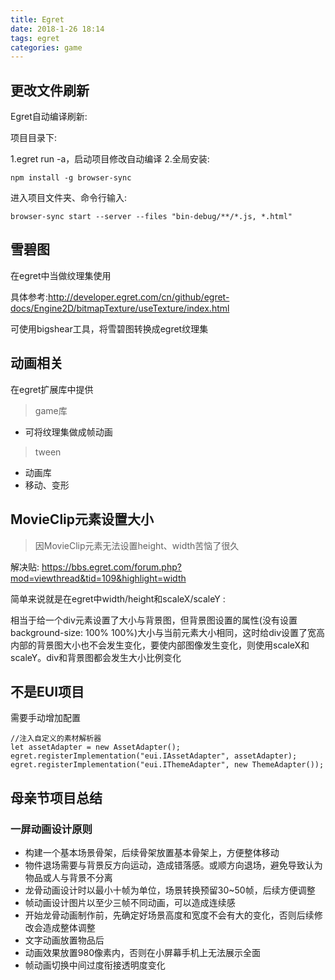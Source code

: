```yaml
---
title: Egret
date: 2018-1-26 18:14
tags: egret
categories: game
---
```


## 更改文件刷新

Egret自动编译刷新:


项目目录下:

1.egret run -a，启动项目修改自动编译
2.全局安装:

`npm install -g browser-sync`

进入项目文件夹、命令行输入:

```
browser-sync start --server --files "bin-debug/**/*.js, *.html"
```


<div><!-- more--></div>

## 雪碧图


在egret中当做纹理集使用

具体参考:http://developer.egret.com/cn/github/egret-docs/Engine2D/bitmapTexture/useTexture/index.html

可使用bigshear工具，将雪碧图转换成egret纹理集

## 动画相关

在egret扩展库中提供

> game库

* 可将纹理集做成帧动画

> tween

* 动画库
* 移动、变形



## MovieClip元素设置大小

> 因MovieClip元素无法设置height、width苦恼了很久

解决贴: https://bbs.egret.com/forum.php?mod=viewthread&tid=109&highlight=width

简单来说就是在egret中width/height和scaleX/scaleY :

相当于给一个div元素设置了大小与背景图，但背景图设置的属性(没有设置background-size: 100% 100%)大小与当前元素大小相同，这时给div设置了宽高内部的背景图大小也不会发生变化，要使内部图像发生变化，则使用scaleX和scaleY。div和背景图都会发生大小比例变化

## 不是EUI项目

需要手动增加配置

```
//注入自定义的素材解析器
let assetAdapter = new AssetAdapter();
egret.registerImplementation("eui.IAssetAdapter", assetAdapter);
egret.registerImplementation("eui.IThemeAdapter", new ThemeAdapter());
```

## 母亲节项目总结

### 一屏动画设计原则

* 构建一个基本场景骨架，后续骨架放置基本骨架上，方便整体移动
* 物件退场需要与背景反方向运动，造成错落感。或顺方向退场，避免导致认为物品或人与背景不分离
* 龙骨动画设计时以最小十帧为单位，场景转换预留30~50帧，后续方便调整
* 帧动画设计图片以至少三帧不同动画，可以造成连续感
* 开始龙骨动画制作前，先确定好场景高度和宽度不会有大的变化，否则后续修改会造成整体调整
* 文字动画放置物品后
* 动画效果放置980像素内，否则在小屏幕手机上无法展示全面
* 帧动画切换中间过度衔接透明度变化

